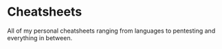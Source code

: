 # Cheatsheets
All of my personal cheatsheets ranging from languages to pentesting and everything in between.

